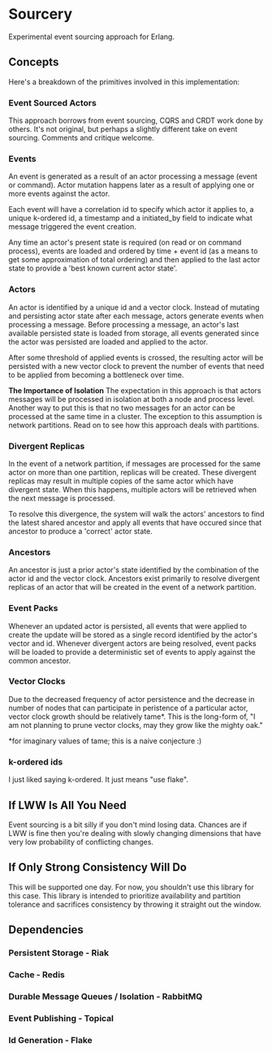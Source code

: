 # Sourcery
Experimental event sourcing approach for Erlang.

## Concepts
Here's a breakdown of the primitives involved in this implementation:

### Event Sourced Actors
This approach borrows from event sourcing, CQRS and CRDT work done by others. It's not original, but perhaps a slightly different take on event sourcing. Comments and critique welcome.

### Events
An event is generated as a result of an actor processing a message (event or command). Actor mutation happens later as a result of applying one or more events against the actor.

Each event will have a correlation id to specify which actor it applies to, a unique k-ordered id, a timestamp and a initiated_by field to indicate what message triggered the event creation.

Any time an actor's present state is required (on read or on command process), events are loaded and ordered by time + event id (as a means to get some approximation of total ordering) and then applied to the last actor state to provide a 'best known current actor state'.

### Actors
An actor is identified by a unique id and a vector clock. Instead of mutating and persisting actor state after each message, actors generate events when processing a message. Before processing a message, an actor's last available persisted state is loaded from storage, all events generated since the actor was persisted are loaded and applied to the actor.

After some threshold of applied events is crossed, the resulting actor will be persisted with a new vector clock to prevent the number of events that need to be applied from becoming a bottleneck over time.

__The Importance of Isolation__
The expectation in this approach is that actors messages will be processed in isolation at both a node and process level. Another way to put this is that no two messages for an actor can be processed at the same time in a cluster. The exception to this assumption is network partitions. Read on to see how this approach deals with partitions.

### Divergent Replicas
In the event of a network partition, if messages are processed for the same actor on more than one partition, replicas will be created. These divergent replicas may result in multiple copies of the same actor which have divergent state. When this happens, multiple actors will be retrieved when the next message is processed.

To resolve this divergence, the system will walk the actors' ancestors to find the latest shared ancestor and apply all events that have occured since that ancestor to produce a 'correct' actor state.

### Ancestors
An ancestor is just a prior actor's state identified by the combination of the actor id and the vector clock. Ancestors exist primarily to resolve divergent replicas of an actor that will be created in the event of a network partition.

### Event Packs
Whenever an updated actor is persisted, all events that were applied to create the update will be stored as a single record identified by the actor's vector and id. Whenever divergent actors are being resolved, event packs will be loaded to provide a deterministic set of events to apply against the common ancestor.

### Vector Clocks
Due to the decreased frequency of actor persistence and the decrease in number of nodes that can participate in peristence of a particular actor, vector clock growth should be relatively tame*. This is the long-form of, "I am not planning to prune vector clocks, may they grow like the mighty oak."

*for imaginary values of tame; this is a naive conjecture :)

### k-ordered ids
I just liked saying k-ordered. It just means "use flake".

## If LWW Is All You Need
Event sourcing is a bit silly if you don't mind losing data. Chances are if LWW is fine then you're dealing with slowly changing dimensions that have very low probability of conflicting changes.

## If Only Strong Consistency Will Do
This will be supported one day. For now, you shouldn't use this library for this case. This library is intended to prioritize availability and partition tolerance and sacrifices consistency by throwing it straight out the window.

## Dependencies

### Persistent Storage - Riak

### Cache - Redis

### Durable Message Queues / Isolation - RabbitMQ

### Event Publishing - Topical 

### Id Generation - Flake